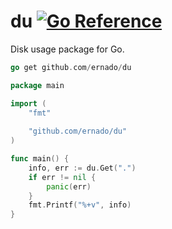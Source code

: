 # du [![Go Reference](https://pkg.go.dev/badge/github.com/ernado/du.svg)](https://pkg.go.dev/github.com/ernado/du)

Disk usage package for Go.

```go
go get github.com/ernado/du
```

```go
package main

import (
	"fmt"
	
	"github.com/ernado/du"
)

func main() {
	info, err := du.Get(".")
	if err != nil {
		panic(err)
	}
	fmt.Printf("%+v", info)
}
```